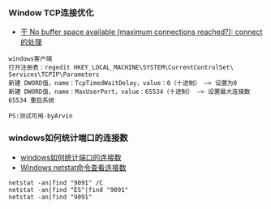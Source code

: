 ### Window TCP连接优化
- [于 No buffer space available (maximum connections reached?): connect 的处理](https://www.cnblogs.com/tudachui/p/9889649.html)
```
windows客户端
打开注册表：regedit HKEY_LOCAL_MACHINE\SYSTEM\CurrentControlSet\ Services\TCPIP\Parameters
新建 DWORD值，name：TcpTimedWaitDelay，value：0（十进制） –> 设置为0
新建 DWORD值，name：MaxUserPort，value：65534（十进制） –> 设置最大连接数65534 重启系统

PS:测试可用-byArvin
```

### windows如何统计端口的连接数
- [windows如何统计端口的连接数](https://www.cnblogs.com/XYDsoft/p/10099110.html)
- [Windows netstat命令查看连接数](https://blog.csdn.net/dodod2012/article/details/84029843)
```
netstat -an|find "9091" /C
netstat -an|find "ES"|find "9091" 
netstat -an|find "9091" 
```